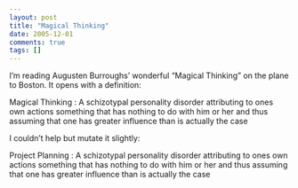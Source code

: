 ```yaml
---
layout: post
title: "Magical Thinking"
date: 2005-12-01
comments: true
tags: []
---
```


I’m reading Augusten Burroughs’ wonderful “Magical Thinking” on the
plane to Boston. It opens with a definition:

Magical Thinking
: A schizotypal personality disorder attributing to ones own actions
  something that has nothing to do with him or her and thus assuming
  that one has greater influence than is actually the case

I couldn’t help but mutate it slightly:

Project Planning
: A schizotypal personality disorder attributing to ones own actions
  something that has nothing to do with him or her and thus assuming
  that one has greater influence than is actually the case


